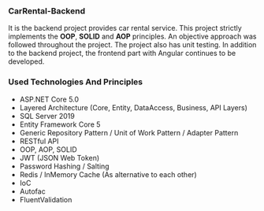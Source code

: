 ### CarRental-Backend
It is the backend project provides car rental service.
This project strictly implements the **OOP**, **SOLID** and **AOP** principles. An objective approach was followed throughout the project. The project also has unit testing.
In addition to the backend project, the frontend part with Angular continues to be developed.

### Used Technologies And Principles
- ASP.NET Core 5.0
- Layered Architecture (Core, Entity, DataAccess, Business, API Layers)
- SQL Server 2019
- Entity Framework Core 5
- Generic Repository Pattern / Unit of Work Pattern / Adapter Pattern
- RESTful API
- OOP, AOP, SOLID
- JWT (JSON Web Token)
- Password Hashing / Salting
- Redis / InMemory Cache (As alternative to each other)
- IoC
- Autofac
- FluentValidation
